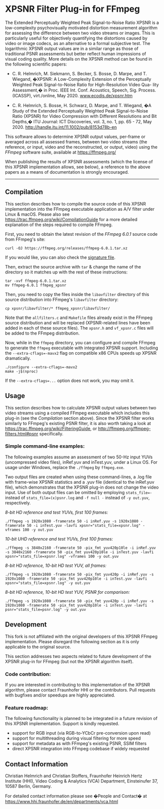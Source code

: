 # XPSNR Filter Plug-in for FFmpeg

The Extended Perceptually Weighted Peak Signal-to-Noise Ratio XPSNR
is a low-complexity psychovisually motivated distortion measurement
algorithm for assessing the difference between two video streams or
images. This is particularly useful for objectively quantifying the
distortions caused by video or image codecs, as an alternative to a
formal subjective test.  The logarithmic XPSNR output values are in
a similar range as those of traditional PSNR assessments but better
reflect human impressions of visual coding quality. More details on
the XPSNR method can be found in the following scientific papers:

*   C. R. Helmrich, M. Siekmann, S. Becker, S. Bosse, D. Marpe, and
 T. Wiegand, �XPSNR: A Low-Complexity Extension of the Perceptually
 Weighted Peak Signal-to-Noise Ratio for High-Resolution Video Qua-
 lity Assessment,� in Proc. IEEE Int. Conf. Acoustics, Speech, Sig.
 Process. (ICASSP), virt./online, May 2020. www.ecodis.de/xpsnr.htm

*   C. R. Helmrich, S. Bosse, H. Schwarz, D. Marpe, and T. Wiegand,
�A Study of the Extended Perceptually Weighted Peak Signal-to-Noise
 Ratio (XPSNR) for Video Compression with Different Resolutions and
 Bit Depths,� ITU Journal: ICT Discoveries, vol. 3, no. 1, pp. 65 -
 72, May 2020. http://handle.itu.int/11.1002/pub/8153d78b-en

This software allows to determine XPSNR output values, per-frame or
averaged across all assessed frames, between two video streams (the
reference, or input, video and the reconstructed, or output, video)
using the *FFmpeg* software suite, available at https://ffmpeg.org/

When publishing the results of XPSNR assessments (which the license
of this XPSNR implementation allows, see below), a reference to the
above papers as a means of documentation is strongly encouraged.

___________________________________________________________________


Compilation
-----------

This section describes how to compile the source code of this XPSNR
implementation into the FFmpeg executable application as A/V filter
under Linux & macOS.
Please also see https://trac.ffmpeg.org/wiki/CompilationGuide for a
more detailed explanation of the steps required to compile FFmpeg.

First, you need to obtain the latest revision of the *FFmpeg 6.0.1*
source code from FFmpeg's site:

```
curl -OJ https://ffmpeg.org/releases/ffmpeg-6.0.1.tar.xz
```

If you would like, you can also check the [signature file](https://ffmpeg.org/releases/ffmpeg-6.0.1.tar.xz.asc).

Then, extract the source archive with `tar` & change the name of the directory so it matches up with the rest of these instructions:

```
tar -xvf ffmpeg-6.0.1.tar.xz
mv ffmpeg-6.0.1 ffmpeg_xpsnr
```

Then, you need to copy the files inside the `libavfilter` directory
of this source distribution into FFmpeg's `libavfilter` directory:

```
cp xpsnr/libavfilter/* ffmpeg_xpsnr/libavfilter/
```

Note that the `allfilters.c` and `Makefile` files already exist in
the FFmpeg source distribution and will be replaced (XPSNR-related
lines have been added in each of these source files). The `xpsnr.h`
and `vf_xpsnr.c` files will be added to the FFmpeg distribution.

Now, while in the `ffmpeg` directory, you can configure and compile
FFmpeg to generate the `ffmpeg` executable with integrated XPSNR
support. Including the `--extra-cflags=-mavx2` flag on compatible x86
CPUs speeds up XPSNR dramatically.

```
./configure --extra-cflags=-mavx2
make -j$(nproc)
```

If the `--extra-cflags=...` option does not work, you may omit it.


Usage
-----

This section describes how to calculate XPSNR output values between
two video streams using a compiled FFmpeg executable which includes
this plug-in (see the *Compilation* section above). Since the XPSNR
filter works similarly to FFmpeg's existing PSNR filter, it is also
worth taking a look at https://trac.ffmpeg.org/wiki/FilteringGuide,
or http://ffmpeg.org/ffmpeg-filters.html#psnr specifically.

### Simple command-line examples:

The following examples assume an assessment of two 50-Hz input YUVs
(uncompressed video files), inRef.yuv and inTest.yuv, under a Linux
OS. For usage under Windows, replace the `./ffmpeg` by `ffmpeg.exe`.

Two output files are created when using these command-lines, a .log
file with frame-wise XPSNR statistics and a .yuv file (identical to
the inRef.yuv file), which demonstrates that the XPSNR plug-in does
not change the video input. Use of both output files can be omitted
by employing `stats_file=-` instead of `stats_file=(x)psnr.log` and
`-f null -` instead of `-y out.yuv`, respectively.


*8-bit HD reference and test YUVs, first 100 frames:*

`
./ffmpeg -s 1920x1080 -framerate 50 -i inRef.yuv
  -s 1920x1080 -framerate 50 -i inTest.yuv
  -lavfi xpsnr="stats_file=xpsnr.log" -vframes 100 -y out.yuv
`

*10-bit UHD reference and test YUVs, first 100 frames:*

`
./ffmpeg -s 3840x2160 -framerate 50 -pix_fmt yuv420p10le -i inRef.yuv
  -s 3840x2160 -framerate 50 -pix_fmt yuv420p10le -i inTest.yuv
  -lavfi xpsnr="stats_file=xpsnr.log" -vframes 100 -y out.yuv
`

*8-bit HD reference, 10-bit HD test YUV, all frames:*

`
./ffmpeg -s 1920x1080 -framerate 50 -pix_fmt yuv420p -i inRef.yuv
  -s 1920x1080 -framerate 50 -pix_fmt yuv420p10le -i inTest.yuv
  -lavfi xpsnr="stats_file=xpsnr.log" -y out.yuv
`

*8-bit HD reference, 10-bit HD test YUV, PSNR for comparison:*

`
./ffmpeg -s 1920x1080 -framerate 50 -pix_fmt yuv420p -i inRef.yuv
  -s 1920x1080 -framerate 50 -pix_fmt yuv420p10le -i inTest.yuv
  -lavfi psnr="stats_file=psnr.log" -y out.yuv
`


Development
-----------

This fork is not affiliated with the original developers of this
XPSNR FFmpeg implementation. Please disregard the following section
as it is only applicable to the original source.

This section addresses two aspects related to future development of
the XPSNR plug-in for FFmpeg (but not the XPSNR algorithm itself).

### Code contribution:

If you are interested in contributing to this implementation of the
XPSNR algorithm, please contact Fraunhofer HHI or the contributors.
Pull requests with bugfixes and/or speedups are highly appreciated.

### Feature roadmap:

The following functionality is planned to be integrated in a future
revision of this XPSNR implementation. Support is kindly requested.

* support for RGB input (via RGB-to-YCbCr pre-conversion upon read)
* support for multithreading during visual filtering for more speed
* support for metadata as with FFmpeg's existing PSNR, SSIM filters
* direct XPSNR integration into FFmpeg codebase if widely requested


Contact Information
-------------------

Christian Helmrich and Christian Stoffers,
Fraunhofer Heinrich Hertz Institute (HHI),
Video Coding & Analytics (VCA) Department,
Einsteinufer 37, 10587 Berlin, Germany.

For detailed contact information please see �People and Contact� at
https://www.hhi.fraunhofer.de/en/departments/vca.html
